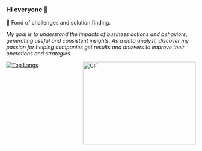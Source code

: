 ### Hi everyone 👋
🔭 Fond of challenges and solution finding. 

  *My goal is to understand the impacts of business actions and behaviors, generating useful and consistent insights. As a data analyst, discover my passion for helping companies get results and answers to improve their operations and strategies.*
  
  <img align="right" alt="GIF" src="https://github.com/abhisheknaiidu/abhisheknaiidu/blob/master/code.gif?raw=true" width="300" height="220" />

[![Top Langs](https://github-readme-stats.vercel.app/api/top-langs/?username=luisicart)](https://github.com/anuraghazra/github-readme-stats)

</p>







<!--
**luisicart/luisicart** is a ✨ _special_ ✨ repository because its `README.md` (this file) appears on your GitHub profile.

Here are some ideas to get you started:

- 🔭 I’m currently working on ...
- 🌱 I’m currently learning ...
- 👯 I’m looking to collaborate on ...
- 🤔 I’m looking for help with ...
- 💬 Ask me about ...
- 📫 How to reach me: ...
- 😄 Pronouns: ...
- ⚡ Fun fact: ...
-->
